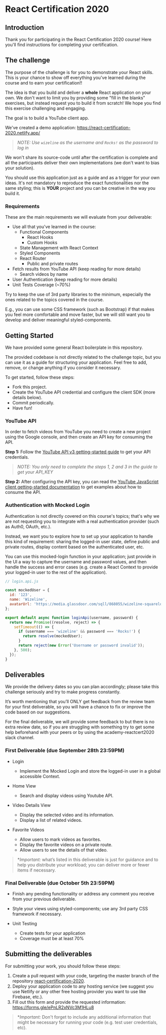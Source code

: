 # React Certification 2020

## Introduction

Thank you for participating in the React Certification 2020 course! Here you'll find instructions for completing your certification.

## The challenge

The purpose of the challenge is for you to demonstrate your React skills. This is your chance to show off everything you've learned during the course and to earn your certification!!

The idea is that you build and deliver a **whole** React application on your own. We don't want to limit you by providing some "fill in the blanks" exercises, but instead request you to build it from scratch! We hope you find this exercise challenging and engaging.

The goal is to build a YouTube client app.

We've created a demo application: https://react-certification-2020.netlify.app/

> **NOTE:* Use `wizeline` as the username and `Rocks!` as the password to log in*

We won't share its source-code until after the certification is complete and all the participants deliver their own implementations (we don't want to bias your solution).

You should use this application just as a guide and as a trigger for your own ideas. It's not mandatory to reproduce the exact functionalities nor the same styling; this is **YOUR** project and you can be creative in the way you build it.

### Requirements

These are the main requirements we will evaluate from your deliverable:

- Use all that you've learned in the course:
  - Functional Components
    - React Hooks
    - Custom Hooks
  - State Management with React Context
  - Styled Components
  - React Router
    - Public and private routes
- Fetch results from YouTube API (keep reading for more details)
  - Search videos by name
- User Authentication (keep reading for more details)
- Unit Tests Coverage (~70%)

Try to keep the use of 3rd party libraries to the minimum, especially the ones related to the topics covered in the course.

E.g., you can use some CSS framework (such as Bootstrap) if that makes you feel more comfortable and move faster, but we will still want you to develop and deliver meaningful styled-components.

## Getting Started

We have provided some general React boilerplate in this repository.

The provided codebase is not directly related to the challenge topic, but you can use it as a guide for structuring your application. Feel free to add, remove, or change anything if you consider it necessary.

To get started, follow these steps:
- Fork this project.
- Create the YouTube API credential and configure the client SDK (more details below).
- Commit periodically.
- Have fun!

### YouTube API

In order to fetch videos from YouTube you need to create a new project using the Google console, and then create an API key for consuming the API.

**Step 1:** Follow the [YouTube API v3 getting-started guide](https://developers.google.com/youtube/v3/getting-started) to get your API credentials.

> **NOTE:* You only need to complete the steps 1, 2 and 3 in the guide to get your API_KEY*

**Step 2:** After configuring the API key, you can read the [YouTube JavaScript client getting-started documentation](https://github.com/google/google-api-javascript-client/blob/master/docs/start.md) to get examples about how to consume the API.


### Authentication with Mocked Login

Authentication is not directly covered on this course's topics; that's why we are not requesting you to integrate with a real authentication provider (such as Auth0, OAuth, etc.).

Instead, we want you to explore how to set up your application to handle this kind of requirement: sharing the logged-in user state, define public and private routes, display content based on the authenticated user, etc.

You can use this mocked-login function in your application; just provide in the UI a way to capture the username and password values, and then handle the success and error cases (e.g. create a React Context to provide your logged-in user to the rest of the application).

```javascript
// login.api.js

const mockedUser = {
  id: '123',
  name: 'Wizeline',
  avatarUrl: 'https://media.glassdoor.com/sqll/868055/wizeline-squarelogo-1473976610815.png',
};

export default async function loginApi(username, password) {
  return new Promise((resolve, reject) => {
    setTimeout(() => {
      if (username === 'wizeline' && password === 'Rocks!') {
        return resolve(mockedUser);
      }
      return reject(new Error('Username or password invalid'));
    }, 500);
  });
}
```

## Deliverables

We provide the delivery dates so you can plan accordingly; please take this challenge seriously and try to make progress constantly.

It’s worth mentioning that you’ll ONLY get feedback from the review team for your first deliverable, so you will have a chance to fix or improve the code based on our suggestions.

For the final deliverable, we will provide some feedback to but there is no extra review date, so if you are struggling with something try to get some help beforehand with your peers or by using the academy-reactcert2020 slack channel.


### First Deliverable (due September 28th 23:59PM)

- Login
  - Implement the Mocked Login and store the logged-in user in a global accessible Context.

- Home View
  - Search and display videos using Youtube API.

- Video Details View
  - Display the selected video and its information.
  - Display a list of related videos.

- Favorite Videos
  - Allow users to mark videos as favorites.
  - Display the favorite videos on a private route.
  - Allow users to see the details of that video.

>**Important:* what’s listed in this deliverable is just for guidance and to help you distribute your workload; you can deliver more or fewer items if necessary.

### Final Deliverable (due October 5th 23:59PM)

- Finish any pending functionality or address any comment you receive from your previous deliverable.

- Style your views using styled-components; use any 3rd party CSS framework if necessary.

- Unit Testing
  - Create tests for your application
  - Coverage must be at least 70%


## Submitting the deliverables

For submitting your work, you should follow these steps:
1. Create a pull request with your code, targeting the master branch of the repository [react-certification-2020](https://github.com/wizelineacademy/react-certification-2020).
2. Deploy your application code to any hosting service (we suggest you use Netlify or any other free hosting provider you want to use like Firebase, etc.).
3. Fill out this form and provide the requested information: https://forms.gle/ePnLR2xNVc3M1HLu8

> **Important:* Don't forget to include any additional information that might be necessary for running your code (e.g. test user credentials, etc).

